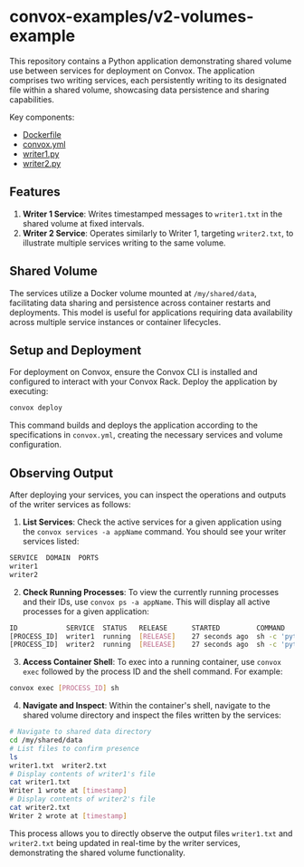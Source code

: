 # convox-examples/v2-volumes-example

This repository contains a Python application demonstrating shared volume use between services for deployment on Convox. The application comprises two writing services, each persistently writing to its designated file within a shared volume, showcasing data persistence and sharing capabilities.

Key components:
* [Dockerfile](Dockerfile)
* [convox.yml](convox.yml)
* [writer1.py](writer1.py)
* [writer2.py](writer2.py)

## Features

1. **Writer 1 Service**: Writes timestamped messages to `writer1.txt` in the shared volume at fixed intervals.
2. **Writer 2 Service**: Operates similarly to Writer 1, targeting `writer2.txt`, to illustrate multiple services writing to the same volume.

## Shared Volume

The services utilize a Docker volume mounted at `/my/shared/data`, facilitating data sharing and persistence across container restarts and deployments. This model is useful for applications requiring data availability across multiple service instances or container lifecycles.

## Setup and Deployment

For deployment on Convox, ensure the Convox CLI is installed and configured to interact with your Convox Rack. Deploy the application by executing:

```bash
convox deploy
```

This command builds and deploys the application according to the specifications in `convox.yml`, creating the necessary services and volume configuration.

## Observing Output

After deploying your services, you can inspect the operations and outputs of the writer services as follows:

1. **List Services**: Check the active services for a given application using the `convox services -a appName` command. You should see your writer services listed:

```bash
SERVICE  DOMAIN  PORTS
writer1
writer2
```

2. **Check Running Processes**: To view the currently running processes and their IDs, use `convox ps -a appName`. This will display all active processes for a given application:

```bash
ID            SERVICE  STATUS   RELEASE      STARTED         COMMAND
[PROCESS_ID]  writer1  running  [RELEASE]    27 seconds ago  sh -c 'python writer1.py'
[PROCESS_ID]  writer2  running  [RELEASE]    27 seconds ago  sh -c 'python writer2.py'
```

3. **Access Container Shell**: To exec into a running container, use `convox exec` followed by the process ID and the shell command. For example:

```bash
convox exec [PROCESS_ID] sh
```

4. **Navigate and Inspect**: Within the container's shell, navigate to the shared volume directory and inspect the files written by the services:

```bash
# Navigate to shared data directory
cd /my/shared/data
# List files to confirm presence
ls
writer1.txt  writer2.txt
# Display contents of writer1's file
cat writer1.txt
Writer 1 wrote at [timestamp]
# Display contents of writer2's file
cat writer2.txt
Writer 2 wrote at [timestamp]
```

This process allows you to directly observe the output files `writer1.txt` and `writer2.txt` being updated in real-time by the writer services, demonstrating the shared volume functionality.
